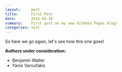```yaml
---
layout:     post
title:      First Post
date:       2016-05-20
summary:    First post on my new GitHubs Pages blog!
categories: test
---
```


So here we go again, let's see how this one goes!

**Authors under consideration:**

* Benjamin Walter
* Yanis Varoufakis
